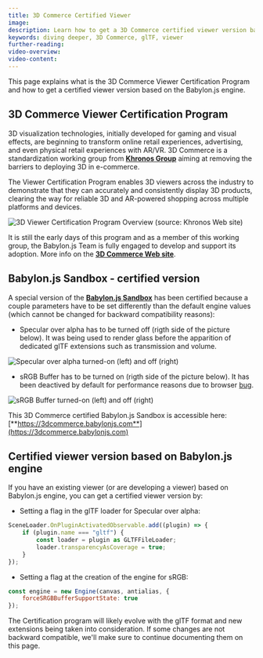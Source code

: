 ```yaml
---
title: 3D Commerce Certified Viewer
image: 
description: Learn how to get a 3D Commerce certified viewer version based on the Babylon.js engine.
keywords: diving deeper, 3D Commerce, glTF, viewer
further-reading:
video-overview:
video-content:
---
```


This page explains what is the 3D Commerce Viewer Certification Program and how to get a certified viewer version based on the Babylon.js engine.

## 3D Commerce Viewer Certification Program

3D visualization technologies, initially developed for gaming and visual effects, are beginning to transform online retail experiences, advertising, and even physical retail experiences with AR/VR. 3D Commerce is a standardization working group from [**Khronos Group**](https://www.khronos.org/) aiming at removing the barriers to deploying 3D in e-commerce. 

The Viewer Certification Program enables 3D viewers across the industry to demonstrate that they can accurately and consistently display 3D products, clearing the way for reliable 3D and AR-powered shopping across multiple platforms and devices.

![3D Viewer Certification Program Overview (source: Khronos Web site)](/img/how_to/3D-commerce-certif/2021-3dcommerce-certification-overview.jpg)

It is still the early days of this program and as a member of this working group, the Babylon.js Team is fully engaged to develop and support its adoption. More info on the [**3D Commerce Web site**](https://www.khronos.org/3dcommerce/).

## Babylon.js Sandbox - certified version

A special version of the [**Babylon.js Sandbox**](https://sandbox.babylonjs.com) has been certified because a couple parameters have to be set differently than the default engine values (which cannot be changed for backward compatibility reasons):
- Specular over alpha has to be turned off (rigth side of the picture below). It was being used to render glass before the apparition of dedicated glTF extensions such as transmission and volume.

![Specular over alpha turned-on (left) and off (right)](/img/how_to/3D-commerce-certif/specular-over-alpha.jpg)
- sRGB Buffer has to be turned on (rigth side of the picture below). It has been deactived by default for performance reasons due to browser [bug](https://bugs.chromium.org/p/chromium/issues/detail?id=1256340).

![sRGB Buffer turned-on (left) and off (right)](/img/how_to/3D-commerce-certif/sRGB-buffer.jpg)

This 3D Commerce certified Babylon.js Sandbox is accessible here: [**https://3dcommerce.babylonjs.com**](https://3dcommerce.babylonjs.com)

## Certified viewer version based on Babylon.js engine

If you have an existing viewer (or are developing a viewer) based on Babylon.js engine, you can get a certified viewer version by:

- Setting a flag in the glTF loader for Specular over alpha:


```javascript
SceneLoader.OnPluginActivatedObservable.add((plugin) => {
    if (plugin.name === "gltf") {
        const loader = plugin as GLTFFileLoader;
        loader.transparencyAsCoverage = true;
    }
});
```

- Setting a flag at the creation of the engine for sRGB:
```javascript
const engine = new Engine(canvas, antialias, { 
    forceSRGBBufferSupportState: true
});
```

The Certification program will likely evolve with the glTF format and new extensions being taken into consideration. If some changes are not backward compatible, we'll make sure to continue documenting them on this page.
